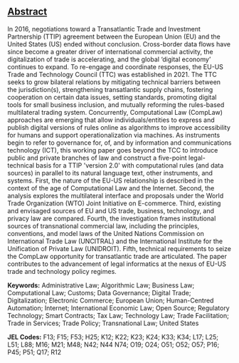 ## [Abstract](https://github.com/lexmerca/TTIPv2_ToC)

In 2016, negotiations toward a Transatlantic Trade and Investment Partnership (TTIP) agreement between the European Union (EU) and the United States (US) ended without conclusion. Cross-border data flows have since become a greater driver of international commercial activity, the digitalization of trade is accelerating, and the global ‘digital economy’ continues to expand. To re-engage and coordinate responses, the EU-US Trade and Technology Council (TTC) was established in 2021. The TTC seeks to grow bilateral relations by mitigating technical barriers between the jurisdiction(s), strengthening transatlantic supply chains, fostering cooperation on certain data issues, setting standards, promoting digital tools for small business inclusion, and mutually reforming the rules-based multilateral trading system. Concurrently, Computational Law (CompLaw) approaches are emerging that allow individuals/entities to express and publish digital versions of rules online as algorithms to improve accessibility for humans and support operationalization via machines. As instruments begin to refer to governance for, of, and by information and communications technology (ICT), this working paper goes beyond the TCC to introduce public and private branches of law and construct a five-point legal-technical basis for a TTIP 'version 2.0' with computational rules (and data sources) in parallel to its natural language text, other instruments, and systems. First, the nature of the EU-US relationship is described in the context of the age of Computational Law and the Internet. Second, the analysis explores the multilateral interface and proposals under the World Trade Organization (WTO) Joint Initiative on E-commerce. Third, existing and envisaged sources of EU and US trade, business, technology, and privacy law are compared. Fourth, the investigation frames institutional sources of transnational commercial law, including the principles, conventions, and model laws of the United Nations Commission on International Trade Law (UNCITRAL) and the International Institute for the Unification of Private Law (UNIDROIT). Fifth, technical requirements to seize the CompLaw opportunity for transatlantic trade are articulated. The paper contributes to the advancement of legal informatics at the nexus of EU-US trade and technology policy regimes.


**Keywords:** Administrative Law; Algorithmic Law; Business Law; Computational Law; Customs; Data Governance; Digital Trade; Digitalization; Electronic Commerce; European Union; Human-Centred Automation; Internet; International Economic Law; Open Source; Regulatory Technology; Smart Contracts; Tax Law; Technology Law; Trade Facilitation; Trade in Services; Trade Policy; Transnational Law; United States

**JEL Codes:** F13; F15; F53; H25; K12; K22; K23; K24; K33; K34; L17; L25; L51; L88; M16; M21; M48; N42; N44 N74; O19; O24; O51; O52; O57; P16; P45; P51; Q17; R12

